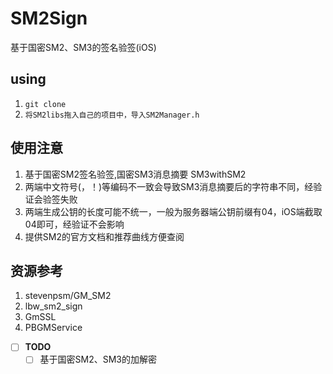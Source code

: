 # SM2Sign
基于国密SM2、SM3的签名验签(iOS)

## using
1. `git clone`
2. `将SM2libs拖入自己的项目中，导入SM2Manager.h`

## 使用注意
1. 基于国密SM2签名验签,国密SM3消息摘要 SM3withSM2
2. 两端中文符号(，！)等编码不一致会导致SM3消息摘要后的字符串不同，经验证会验签失败
3. 两端生成公钥的长度可能不统一，一般为服务器端公钥前缀有04，iOS端截取04即可，经验证不会影响
4. 提供SM2的官方文档和推荐曲线方便查阅

## 资源参考
1. stevenpsm/GM_SM2 
2. lbw_sm2_sign
3. GmSSL            
4. PBGMService

- [ ] **TODO**
    - [ ] 基于国密SM2、SM3的加解密
